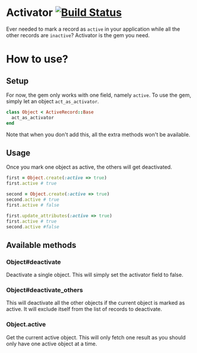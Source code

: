 # Activator [![Build Status](https://travis-ci.org/jelmersnoeck/activator.svg?branch=master)](https://travis-ci.org/jelmersnoeck/activator)

Ever needed to mark a record as `active` in your application while all the other
records are `inactive`? Activator is the gem you need.

# How to use?
## Setup

For now, the gem only works with one field, namely `active`. To use the gem,
simply let an object `act_as_activator`.

```ruby
class Object < ActiveRecord::Base
  act_as_activator
end
```

Note that when you don't add this, all the extra methods won't be available.

## Usage

Once you mark one object as active, the others will get deactivated.

```ruby
first = Object.create(:active => true)
first.active # true

second = Object.create(:active => true)
second.active # true
first.active # false

first.update_attributes(:active => true)
first.active # true
second.active #false
```

## Available methods
### Object#deactivate
Deactivate a single object. This will simply set the activator field to false.

### Object#deactivate_others
This will deactivate all the other objects if the current object is marked as
active. It will exclude itself from the list of records to deactivate.

### Object.active
Get the current active object. This will only fetch one result as you should
only have one active object at a time.
